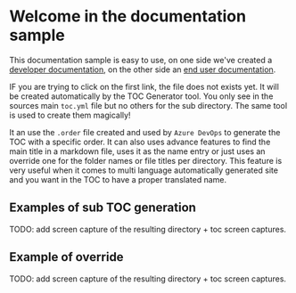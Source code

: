 # Welcome in the documentation sample

This documentation sample is easy to use, on one side we've created a [developer documentation](./docs/index.md), on the other side an [end user documentation](./userdocs/index.md).

IF you are trying to click on the first link, the file does not exists yet. It will be created automatically by the TOC Generator tool. You only see in the sources main `toc.yml` file but no others for the sub directory. The same tool is used to create them magically!

It an use the `.order` file created and used by `Azure DevOps` to generate the TOC with a specific order. It can also uses advance features to find the main title in a markdown file, uses it as the name entry or just uses an override one for the folder names or file titles per directory. This feature is very useful when it comes to multi language automatically generated site and you want in the TOC to have a proper translated name. 

## Examples of sub TOC generation

TODO: add screen capture of the resulting directory + toc screen captures.

## Example of override

TODO: add screen capture of the resulting directory + toc screen captures.
 